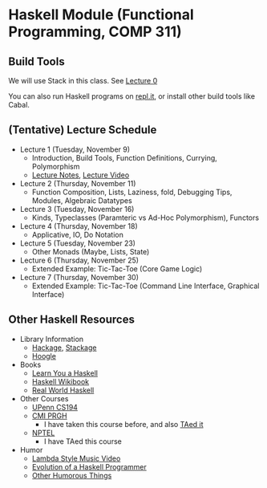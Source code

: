 # Haskell Module (Functional Programming, COMP 311)

## Build Tools

We will use Stack in this class. See [Lecture 0](https://javaplt.github.io/haskell-course/lectures/lecture0)

You can also run Haskell programs on [repl.it](https://repl.it/), or install other build tools like Cabal.

## (Tentative) Lecture Schedule

* Lecture 1 (Tuesday, November 9)
  - Introduction, Build Tools, Function Definitions, Currying, Polymorphism
  - [Lecture Notes](https://javaplt.github.io/haskell-course/lectures/lecture1), [Lecture Video](https://riceuniversity.zoom.us/rec/play/KB6XspmpizC4z59B3_OxU9XNt-YAXT_uVDMZPvk9KazlGpKjgGsoEMUGevNh3JBbsbfIfucoInOkTWBc.FYxDd66cFE2arbTp)
* Lecture 2 (Thursday, November 11)
  - Function Composition, Lists, Laziness, fold, Debugging Tips, Modules, Algebraic Datatypes
* Lecture 3 (Tuesday, November 16)
  - Kinds, Typeclasses (Paramteric vs Ad-Hoc Polymorphism), Functors
* Lecture 4 (Thursday, November 18)
  - Applicative, IO, Do Notation
* Lecture 5 (Tuesday, November 23)
  - Other Monads (Maybe, Lists, State)
* Lecture 6 (Thursday, November 25)
  - Extended Example: Tic-Tac-Toe (Core Game Logic) 
* Lecture 7 (Thursday, November 30)
  - Extended Example: Tic-Tac-Toe (Command Line Interface, Graphical Interface) 

## Other Haskell Resources

* Library Information
  - [Hackage](https://hackage.haskell.org/), [Stackage](https://www.stackage.org/)
  - [Hoogle](https://hoogle.haskell.org/)
* Books
  - [Learn You a Haskell](http://learnyouahaskell.com/)
  - [Haskell Wikibook](https://en.wikibooks.org/wiki/Haskell)
  - [Real World Haskell](http://book.realworldhaskell.org/)
* Other Courses
  - [UPenn CS194](https://www.seas.upenn.edu/~cis194/fall16/)
  - [CMI PRGH](https://www.cmi.ac.in/~spsuresh/teaching/prgh19/)
    + I have taken this course before, and also [TAed it](https://agnishom.github.io/PRGH17/)
  - [NPTEL](https://nptel.ac.in/courses/106/106/106106137/)
    + I have TAed this course
* Humor
  - [Lambda Style Music Video](http://www.youtube.com/watch?v=Ci48kqp11F8)
  - [Evolution of a Haskell Programmer](http://www.willamette.edu/~fruehr/haskell/evolution.html)
  - [Other Humorous Things](https://wiki.haskell.org/Humor)
